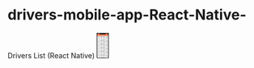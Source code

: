 # drivers-mobile-app-React-Native-
Drivers List (React Native)
<img src = "./image.png" style="height:50px">

